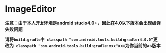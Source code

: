 # ImageEditor

**注意：由于本人开发环境是android studio4.0+，因此在4.0以下版本会出现编译失败问题**

**请将`build.gradle`中` classpath "com.android.tools.build:gradle:4.0.0"`更改为` classpath "com.android.tools.build:gradle:xxx"`xxx为你当前的as版本**
